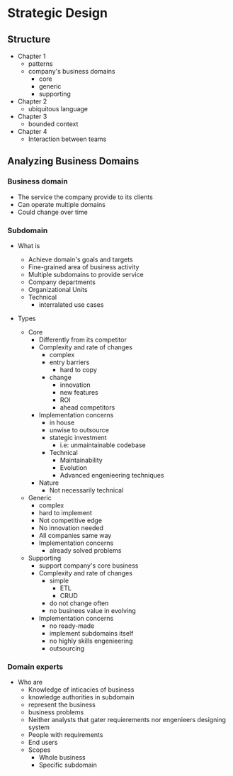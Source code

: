 # Strategic Design

## Structure

- Chapter 1
  - patterns
  - company's business domains
    - core
    - generic
    - supporting
- Chapter 2
  - ubiquitous language
- Chapter 3
  - bounded context
- Chapter 4
  - Interaction between teams

## Analyzing Business Domains

### Business domain

- The service the company provide to its clients
- Can operate multiple domains
- Could change over time

### Subdomain

- What is
  - Achieve domain's goals and targets
  - Fine-grained area of business activity
  - Multiple subdomains to provide service
  - Company departments
  - Organizational Units
  - Technical
    - interralated use cases

- Types
  - Core
    - Differently from its competitor
    - Complexity and rate of changes
      - complex
      - entry barriers
        - hard to copy
      - change
        - innovation
        - new features
        - ROI
        - ahead competitors
    - Implementation concerns
      - in house
      - unwise to outsource
      - stategic investment
        - i.e: unmaintainable codebase
      - Technical
        - Maintainability
        - Evolution
        - Advanced engenieering techniques
    - Nature
      - Not necessarily technical
  - Generic
    - complex
    - hard to implement
    - Not competitive edge
    - No innovation needed
    - All companies same way
    - Implementation concerns
      - already solved problems
  - Supporting
    - support company's core business
    - Complexity and rate of changes
      - simple
        - ETL
        - CRUD
      - do not change often
      - no businees value in evolving
    - Implementation concerns
      - no ready-made
      - implement subdomains itself
      - no highly skills engenieering
      - outsourcing

### Domain experts

- Who are
  - Knowledge of inticacies of business
  - knowledge authorities in subdomain
  - represent the business
  - business problems
  - Neither analysts that gater requierements nor engenieers designing system
  - People with requirements
  - End users
  - Scopes
    - Whole business
    - Specific subdomain
  